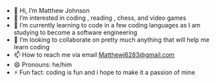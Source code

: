 - 👋 Hi, I’m Matthew Johnson
- 👀 I’m interested in coding , reading , chess, and video games
- 🌱 I’m currently learning to code in  a few coding languages as I am studying to become a software engineering 
- 💞️ I’m looking to collaborate on pretty much anything that will help me learn coding 
- 📫 How to reach me via email Matthewj6283@gmail.com
- 😄 Pronouns: he/him
- ⚡ Fun fact: coding is fun and i hope to make it a passion of mine

<!---
MattJohn21/MattJohn21 is a ✨ special ✨ repository because its `README.md` (this file) appears on your GitHub profile.
You can click the Preview link to take a look at your changes.
--->
